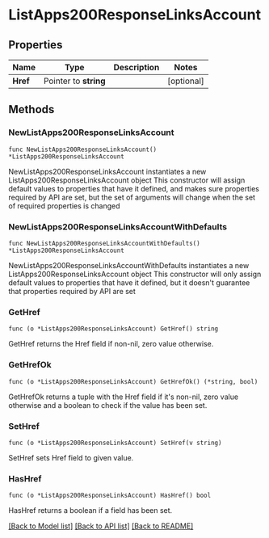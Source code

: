 # ListApps200ResponseLinksAccount

## Properties

Name | Type | Description | Notes
------------ | ------------- | ------------- | -------------
**Href** | Pointer to **string** |  | [optional] 

## Methods

### NewListApps200ResponseLinksAccount

`func NewListApps200ResponseLinksAccount() *ListApps200ResponseLinksAccount`

NewListApps200ResponseLinksAccount instantiates a new ListApps200ResponseLinksAccount object
This constructor will assign default values to properties that have it defined,
and makes sure properties required by API are set, but the set of arguments
will change when the set of required properties is changed

### NewListApps200ResponseLinksAccountWithDefaults

`func NewListApps200ResponseLinksAccountWithDefaults() *ListApps200ResponseLinksAccount`

NewListApps200ResponseLinksAccountWithDefaults instantiates a new ListApps200ResponseLinksAccount object
This constructor will only assign default values to properties that have it defined,
but it doesn't guarantee that properties required by API are set

### GetHref

`func (o *ListApps200ResponseLinksAccount) GetHref() string`

GetHref returns the Href field if non-nil, zero value otherwise.

### GetHrefOk

`func (o *ListApps200ResponseLinksAccount) GetHrefOk() (*string, bool)`

GetHrefOk returns a tuple with the Href field if it's non-nil, zero value otherwise
and a boolean to check if the value has been set.

### SetHref

`func (o *ListApps200ResponseLinksAccount) SetHref(v string)`

SetHref sets Href field to given value.

### HasHref

`func (o *ListApps200ResponseLinksAccount) HasHref() bool`

HasHref returns a boolean if a field has been set.


[[Back to Model list]](../README.md#documentation-for-models) [[Back to API list]](../README.md#documentation-for-api-endpoints) [[Back to README]](../README.md)


